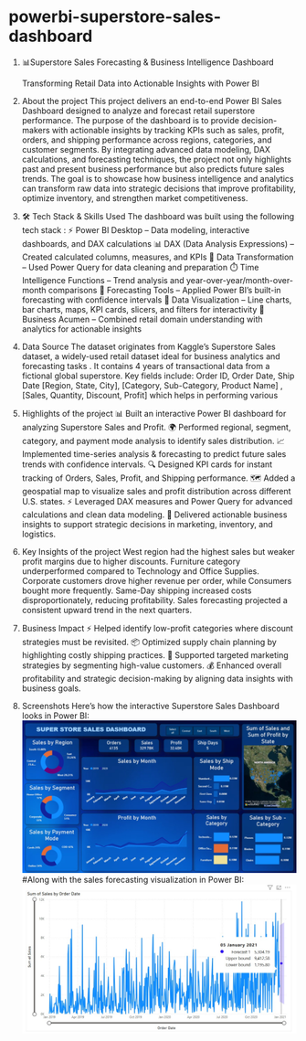 # powerbi-superstore-sales-dashboard
1. 📊Superstore Sales Forecasting & Business Intelligence Dashboard
   
   Transforming Retail Data into Actionable Insights with Power BI

3. About the project 
   This project delivers an end-to-end Power BI Sales Dashboard designed to analyze and forecast retail superstore performance. The purpose of the dashboard is        to provide decision-makers with actionable insights by tracking KPIs such as sales, profit, orders, and shipping performance across regions, categories, and        customer segments. By integrating advanced data modeling, DAX calculations, and forecasting techniques, the project not only highlights past and present            business performance but also predicts future sales trends. The goal is to showcase how business intelligence and analytics can transform raw data into
   strategic decisions that improve profitability, optimize inventory, and strengthen market competitiveness.

4. 🛠️ Tech Stack & Skills Used
   The dashboard was built using the following tech stack :
  ⚡ Power BI Desktop – Data modeling, interactive dashboards, and DAX calculations
  📊 DAX (Data Analysis Expressions) – Created calculated columns, measures, and KPIs
  🧹 Data Transformation – Used Power Query for data cleaning and preparation
  ⏱️ Time Intelligence Functions – Trend analysis and year-over-year/month-over-month comparisons
  🔮 Forecasting Tools – Applied Power BI’s built-in forecasting with confidence intervals
  🎨 Data Visualization – Line charts, bar charts, maps, KPI cards, slicers, and filters for interactivity
  💼 Business Acumen – Combined retail domain understanding with analytics for actionable insights

5. Data Source
   The dataset originates from Kaggle’s Superstore Sales dataset, a widely-used retail dataset ideal for business analytics and forecasting tasks .
   It contains 4 years of transactional data from a fictional global superstore. Key fields include: Order ID, Order Date, Ship Date [Region, State, City],
   [Category, Sub-Category, Product Name] , [Sales, Quantity, Discount, Profit] which helps in performing various 

6. Highlights of the project
   📊 Built an interactive Power BI dashboard for analyzing Superstore Sales and Profit.
   🌍 Performed regional, segment, category, and payment mode analysis to identify sales distribution.
   📈 Implemented time-series analysis & forecasting to predict future sales trends with confidence intervals.
   🔍 Designed KPI cards for instant tracking of Orders, Sales, Profit, and Shipping performance.
   🗺️ Added a geospatial map to visualize sales and profit distribution across different U.S. states.
   ⚡ Leveraged DAX measures and Power Query for advanced calculations and clean data modeling.
   🎯 Delivered actionable business insights to support strategic decisions in marketing, inventory, and logistics.

7. Key Insights of the project 
      West region had the highest sales but weaker profit margins due to higher discounts.
      Furniture category underperformed compared to Technology and Office Supplies.
      Corporate customers drove higher revenue per order, while Consumers bought more frequently.
      Same-Day shipping increased costs disproportionately, reducing profitability.
      Sales forecasting projected a consistent upward trend in the next quarters.

8. Business Impact
   ⚡ Helped identify low-profit categories where discount strategies must be revisited.
   📦 Optimized supply chain planning by highlighting costly shipping practices.
   🎯 Supported targeted marketing strategies by segmenting high-value customers.
   💰 Enhanced overall profitability and strategic decision-making by aligning data insights with business goals.

9. Screenshots
      Here’s how the interactive Superstore Sales Dashboard looks in Power BI:  
      ![Superstore Sales Dashboard](https://github.com/sinharitamvaraa/powerbi-superstore-sales-dashboard/raw/main/snapshot%20of%20sales%20dashboard%20.jpg)
      #Along with the sales forecasting visualization in Power BI:  
      ![Sales Forecasting](https://github.com/sinharitamvaraa/powerbi-superstore-sales-dashboard/raw/main/snapshot%20of%20live%20sales%20forecast%20.jpg)

